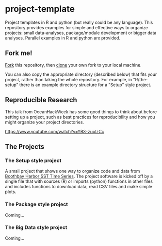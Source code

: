 # project-template
Project templates in R and python (but really could be any language).  This repository provides examples for simple and effective ways to organize projects: small data-analyses, package/module development or bigger data analyses.  Parallel examples in R and python are provided.

## Fork me!

[Fork](https://docs.github.com/en/get-started/quickstart/fork-a-repo) this repository, then [clone](https://docs.github.com/en/repositories/creating-and-managing-repositories/cloning-a-repository) your own fork to your local machine. 

You can also copy the appropriate directory (described below) that fits your project, rather than taking the whole repository. For example, in "R/the-setup" there is an example directory structure for a "Setup" style project.

## Reproducible Research

This talk from OceanHackWeek has some good things to think about before setting up a project, such as best practices for reproducibility and how you might organize your project directories.

https://www.youtube.com/watch?v=YB3-zuoIzCc

## The Projects

### **The Setup** style project

A small project that shows one way to organize code and data from [Boothbay Harbor SST Time Series](https://www.maine.gov/dmr/science/weather-tides/boothbay-harbor-environmental-data). The project software is kicked off by a single file that with sources (R) or imports (python) functions in other files and includes functions to download data, read CSV files and make simple plots.

### **The Package** style project

Coming...

### **The Big Data** style project

Coming...
